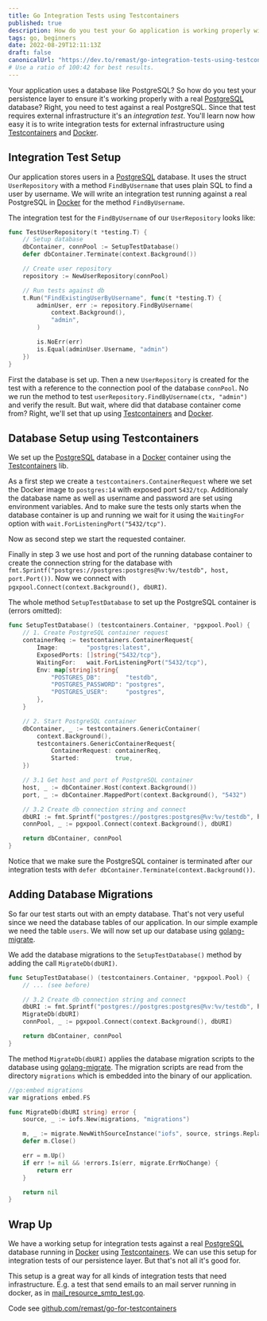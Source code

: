 ```yaml
---
title: Go Integration Tests using Testcontainers
published: true
description: How do you test your Go application is working properly with a real PostgreSQL database? Right, you need to test against a real db. You'll learn how easy it is to write integration tests for your Go application using Testcontainers and Docker.
tags: go, beginners
date: 2022-08-29T12:11:13Z
draft: false
canonicalUrl: "https://dev.to/remast/go-integration-tests-using-testcontainers-9o5"
# Use a ratio of 100:42 for best results.
---
```


Your application uses a database like PostgreSQL? So how do you test your persistence layer to ensure it's working properly with a real [PostgreSQL](https://www.postgresql.org/) database? Right, you need to test against a real PostgreSQL. Since that test requires external infrastructure it's an _integration test_. You'll learn now how easy it is to write integration tests for external infrastructure using [Testcontainers](https://golang.testcontainers.org/) and [Docker](https://www.docker.com/).

## Integration Test Setup

Our application stores users in a [PostgreSQL](https://www.postgresql.org/) database. It uses the struct `UserRepository` with a method `FindByUsername` that uses plain SQL to find a user by username. We will write an integration test running against a real PostgreSQL in [Docker](https://www.docker.com/) for the method `FindByUsername`.

The integration test for the `FindByUsername` of our `UserRepository` looks like:

```go
func TestUserRepository(t *testing.T) {
	// Setup database
	dbContainer, connPool := SetupTestDatabase()
	defer dbContainer.Terminate(context.Background())

	// Create user repository
	repository := NewUserRepository(connPool)

	// Run tests against db
	t.Run("FindExistingUserByUsername", func(t *testing.T) {
		adminUser, err := repository.FindByUsername(
			context.Background(),
			"admin",
		)

		is.NoErr(err)
		is.Equal(adminUser.Username, "admin")
	})
}
```

First the database is set up. Then a new `UserRepository` is created for the test with a reference to the connection pool of the database `connPool`. No we run the method to test `userRepository.FindByUsername(ctx, "admin")` and verify the result. But wait, where did that database container come from? Right, we'll set that up using [Testcontainers](https://golang.testcontainers.org/) and [Docker](https://www.docker.com/).

## Database Setup using Testcontainers

We set up the [PostgreSQL](https://www.postgresql.org/) database in a [Docker](https://www.docker.com/) container using the [Testcontainers](https://golang.testcontainers.org/) lib.

As a first step we create a `testcontainers.ContainerRequest` where we set the Docker image to `postgres:14` with exposed port `5432/tcp`. Additionaly the database name as well as username and password are set using environment variables. And to make sure the tests only starts when the database container is up and running we wait for it using the `WaitingFor` option with `wait.ForListeningPort("5432/tcp")`.

Now as second step we start the requested container.

Finally in step 3 we use host and port of the running database container to create the connection string for the database with `fmt.Sprintf("postgres://postgres:postgres@%v:%v/testdb", host, port.Port())`. Now we connect with `pgxpool.Connect(context.Background(), dbURI)`.

The whole method `SetupTestDatabase` to set up the PostgreSQL container is (errors omitted):

```go
func SetupTestDatabase() (testcontainers.Container, *pgxpool.Pool) {
	// 1. Create PostgreSQL container request
	containerReq := testcontainers.ContainerRequest{
		Image:        "postgres:latest",
		ExposedPorts: []string{"5432/tcp"},
		WaitingFor:   wait.ForListeningPort("5432/tcp"),
		Env: map[string]string{
			"POSTGRES_DB":       "testdb",
			"POSTGRES_PASSWORD": "postgres",
			"POSTGRES_USER":     "postgres",
		},
	}

	// 2. Start PostgreSQL container
	dbContainer, _ := testcontainers.GenericContainer(
		context.Background(),
		testcontainers.GenericContainerRequest{
			ContainerRequest: containerReq,
			Started:          true,
	})

	// 3.1 Get host and port of PostgreSQL container
	host, _ := dbContainer.Host(context.Background())
	port, _ := dbContainer.MappedPort(context.Background(), "5432")

	// 3.2 Create db connection string and connect
	dbURI := fmt.Sprintf("postgres://postgres:postgres@%v:%v/testdb", host, port.Port())
	connPool, _ := pgxpool.Connect(context.Background(), dbURI)

	return dbContainer, connPool
}
```

Notice that we make sure the PostgreSQL container is terminated after our integration tests with `defer dbContainer.Terminate(context.Background())`.

## Adding Database Migrations

So far our test starts out with an empty database. That's not very useful since we need the database tables of our application. In our simple example we need the table `users`. We will now set up our database using [golang-migrate](https://github.com/golang-migrate/migrate).

We add the database migrations to the `SetupTestDatabase()` method by adding the call `MigrateDb(dbURI)`.

```go
func SetupTestDatabase() (testcontainers.Container, *pgxpool.Pool) {
	// ... (see before)

	// 3.2 Create db connection string and connect
	dbURI := fmt.Sprintf("postgres://postgres:postgres@%v:%v/testdb", host, port.Port())
	MigrateDb(dbURI)
	connPool, _ := pgxpool.Connect(context.Background(), dbURI)

	return dbContainer, connPool
}
```

The method `MigrateDb(dbURI)` applies the database migration scripts to the database using [golang-migrate](https://github.com/golang-migrate/migrate). The migration scripts are read from the directory `migrations` which is embedded into the binary of our application.

```go
//go:embed migrations
var migrations embed.FS

func MigrateDb(dbURI string) error {
	source, _ := iofs.New(migrations, "migrations")

	m, _ := migrate.NewWithSourceInstance("iofs", source, strings.Replace(dbURI, "postgres://", "pgx://", 1))
	defer m.Close()

	err = m.Up()
	if err != nil && !errors.Is(err, migrate.ErrNoChange) {
		return err
	}

	return nil
}
```

## Wrap Up

We have a working setup for integration tests against a real [PostgreSQL](https://www.postgresql.org/) database running in [Docker](https://www.docker.com/) using [Testcontainers](https://golang.testcontainers.org/). We can use this setup for integration tests of our persistence layer. But that's not all it's good for.

This setup is a great way for all kinds of integration tests that need infrastructure. E.g. a test that send emails to an mail server running in docker, as in [mail_resource_smtp_test.go](https://github.com/Baralga/baralga-app/blob/main/shared/mail_resource_smtp_test.go).

Code see [github.com/remast/go-for-testcontainers](https://github.com/remast/go-for-testcontainers)
